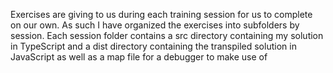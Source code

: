 Exercises are giving to us during each training session for us to complete on our own.
As such I have organized the exercises into subfolders by session. Each session folder
contains a src directory containing my solution in TypeScript and a dist directory
containing the transpiled solution in JavaScript as well as a map file for a debugger
to make use of
